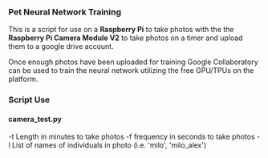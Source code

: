 ### Pet Neural Network Training

This is a script for use on a **Raspberry Pi** to take photos with the the **Raspberry Pi Camera Module V2** to take photos on a timer and upload
them to a google drive account.

Once enough photos have been uploaded for training Google Collaboratory can be used to train the neural network utilizing the free GPU/TPUs
on the platform.

### Script Use
#### camera_test.py
-t Length in minutes to take photos
-f frequency in seconds to take photos
-l List of names of individuals in photo (i.e. 'milo', 'milo_alex')
